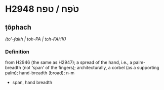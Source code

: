 # H2948 טֹפַח / טפח

## ṭôphach

_(to'-fakh | toh-PA | toh-FAHK)_

### Definition

from H2946 (the same as H2947); a spread of the hand, i.e., a palm-breadth (not 'span' of the fingers); architecturally, a corbel (as a supporting palm); hand-breadth (broad); n-m

- span, hand breadth
